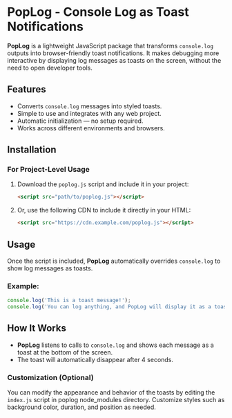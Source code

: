 # **PopLog** - Console Log as Toast Notifications

**PopLog** is a lightweight JavaScript package that transforms `console.log` outputs into browser-friendly toast notifications. It makes debugging more interactive by displaying log messages as toasts on the screen, without the need to open developer tools.

## Features
- Converts `console.log` messages into styled toasts.
- Simple to use and integrates with any web project.
- Automatic initialization — no setup required.
- Works across different environments and browsers.

## Installation

### **For Project-Level Usage**

1. Download the `poplog.js` script and include it in your project:
   ```html
   <script src="path/to/poplog.js"></script>
   ```

2. Or, use the following CDN to include it directly in your HTML:
   ```html
   <script src="https://cdn.example.com/poplog.js"></script>
   ```

## Usage

Once the script is included, **PopLog** automatically overrides `console.log` to show log messages as toasts.

### Example:

```javascript
console.log('This is a toast message!');
console.log('You can log anything, and PopLog will display it as a toast.');
```

## How It Works

- **PopLog** listens to calls to `console.log` and shows each message as a toast at the bottom of the screen.
- The toast will automatically disappear after 4 seconds.

### Customization (Optional)

You can modify the appearance and behavior of the toasts by editing the `index.js` script in poplog node_modules directory. Customize styles such as background color, duration, and position as needed.
